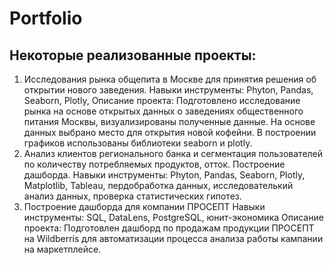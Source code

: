 # Portfolio
## Некоторые реализованные проекты:
1) Исследования рынка общепита в Москве для принятия решения об
открытии нового заведения.
Навыки инструменты: Phyton, Pandas, Seaborn, Plotly, 
Описание проекта: Подготовлено исследование рынка на основе открытых данных о заведениях общественного питания Москвы, визуализированы полученные данные. На основе данных выбрано место для открытия новой кофейни. В построении графиков использованы библиотеки seaborn и plotly.
2) Анализ клиентов регионального банка и сегментация пользователей по количеству потребляемых продуктов, отток. Построение дашборда.
Навыки инструменты: Phyton, Pandas, Seaborn, Plotly, Matplotlib, Tableau, пердобработка данных, исследователький анализ данных, проверка статистических гипотез. 
3) Построение дашборда для компании ПРОСЕПТ
Навыки инструменты: SQL, DataLens, PostgreSQL, юнит-экономика
Описание проекта: Подготовлен дашборд по продажам продукции ПРОСЕПТ на Wildberris для автоматизации процесса анализа работы кампании на маркетплейсе.

